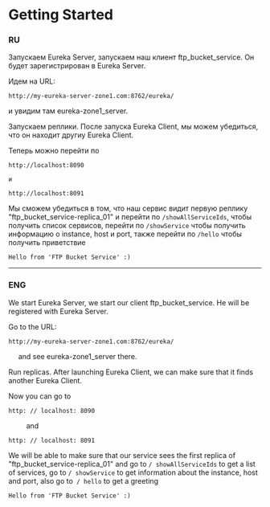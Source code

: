 # Getting Started

### RU

Запускаем Eureka Server, запускаем наш клиент ftp_bucket_service. Он будет зарегистрирован в Eureka Server.

Идем на URL: 

    http://my-eureka-server-zone1.com:8762/eureka/
    
и увидим там eureka-zone1_server.

Запускаем реплики.
После запуска  Eureka Client, мы можем убедиться, что он находит другиу Eureka Client.

Теперь можно перейти по 

    http://localhost:8090
    
    и
    
    http://localhost:8091

Мы сможем убедиться в том, что наш сервис видит первую реплику "ftp_bucket_service-replica_01" и перейти по `/showAllServiceIds`, чтобы получить список сервисов,
перейти по `/showService` чтобы получить информацию о instance, host и port, также перейти по `/hello` чтобы получить приветствие 

    Hello from 'FTP Bucket Service' :)
    
    
_______________

### ENG

We start Eureka Server, we start our client ftp_bucket_service. He will be registered with Eureka Server.

Go to the URL:

    http://my-eureka-server-zone1.com:8762/eureka/
    
and see eureka-zone1_server there.

Run replicas.
After launching Eureka Client, we can make sure that it finds another Eureka Client.

Now you can go to

    http: // localhost: 8090
    
    and

    http: // localhost: 8091

We will be able to make sure that our service sees the first replica of "ftp_bucket_service-replica_01" and go to `/ showAllServiceIds` to get a list of services,
go to `/ showService` to get information about the instance, host and port, also go to` / hello` to get a greeting

    Hello from 'FTP Bucket Service' :)